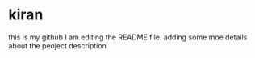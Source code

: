# kiran
this is my github
I am editing the README file. adding some moe details about the peoject description
